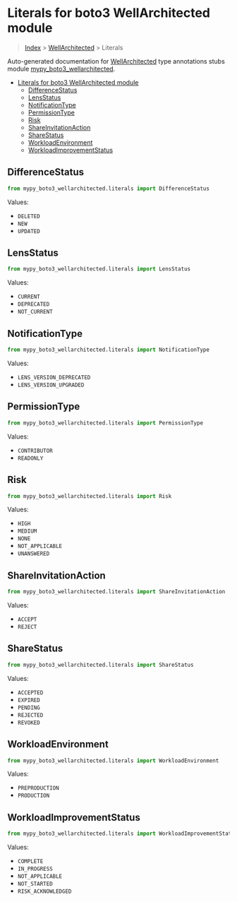 # Literals for boto3 WellArchitected module

> [Index](../index.md) > [WellArchitected](./index.md) > Literals

Auto-generated documentation for [WellArchitected](https://boto3.amazonaws.com/v1/documentation/api/latest/reference/services/wellarchitected.html#WellArchitected)
type annotations stubs module [mypy_boto3_wellarchitected](https://pypi.org/project/mypy-boto3-wellarchitected/).

- [Literals for boto3 WellArchitected module](#literals-for-boto3-wellarchitected-module)
  - [DifferenceStatus](#differencestatus)
  - [LensStatus](#lensstatus)
  - [NotificationType](#notificationtype)
  - [PermissionType](#permissiontype)
  - [Risk](#risk)
  - [ShareInvitationAction](#shareinvitationaction)
  - [ShareStatus](#sharestatus)
  - [WorkloadEnvironment](#workloadenvironment)
  - [WorkloadImprovementStatus](#workloadimprovementstatus)

## DifferenceStatus

```python
from mypy_boto3_wellarchitected.literals import DifferenceStatus
```

Values:

- `DELETED`
- `NEW`
- `UPDATED`

## LensStatus

```python
from mypy_boto3_wellarchitected.literals import LensStatus
```

Values:

- `CURRENT`
- `DEPRECATED`
- `NOT_CURRENT`

## NotificationType

```python
from mypy_boto3_wellarchitected.literals import NotificationType
```

Values:

- `LENS_VERSION_DEPRECATED`
- `LENS_VERSION_UPGRADED`

## PermissionType

```python
from mypy_boto3_wellarchitected.literals import PermissionType
```

Values:

- `CONTRIBUTOR`
- `READONLY`

## Risk

```python
from mypy_boto3_wellarchitected.literals import Risk
```

Values:

- `HIGH`
- `MEDIUM`
- `NONE`
- `NOT_APPLICABLE`
- `UNANSWERED`

## ShareInvitationAction

```python
from mypy_boto3_wellarchitected.literals import ShareInvitationAction
```

Values:

- `ACCEPT`
- `REJECT`

## ShareStatus

```python
from mypy_boto3_wellarchitected.literals import ShareStatus
```

Values:

- `ACCEPTED`
- `EXPIRED`
- `PENDING`
- `REJECTED`
- `REVOKED`

## WorkloadEnvironment

```python
from mypy_boto3_wellarchitected.literals import WorkloadEnvironment
```

Values:

- `PREPRODUCTION`
- `PRODUCTION`

## WorkloadImprovementStatus

```python
from mypy_boto3_wellarchitected.literals import WorkloadImprovementStatus
```

Values:

- `COMPLETE`
- `IN_PROGRESS`
- `NOT_APPLICABLE`
- `NOT_STARTED`
- `RISK_ACKNOWLEDGED`
